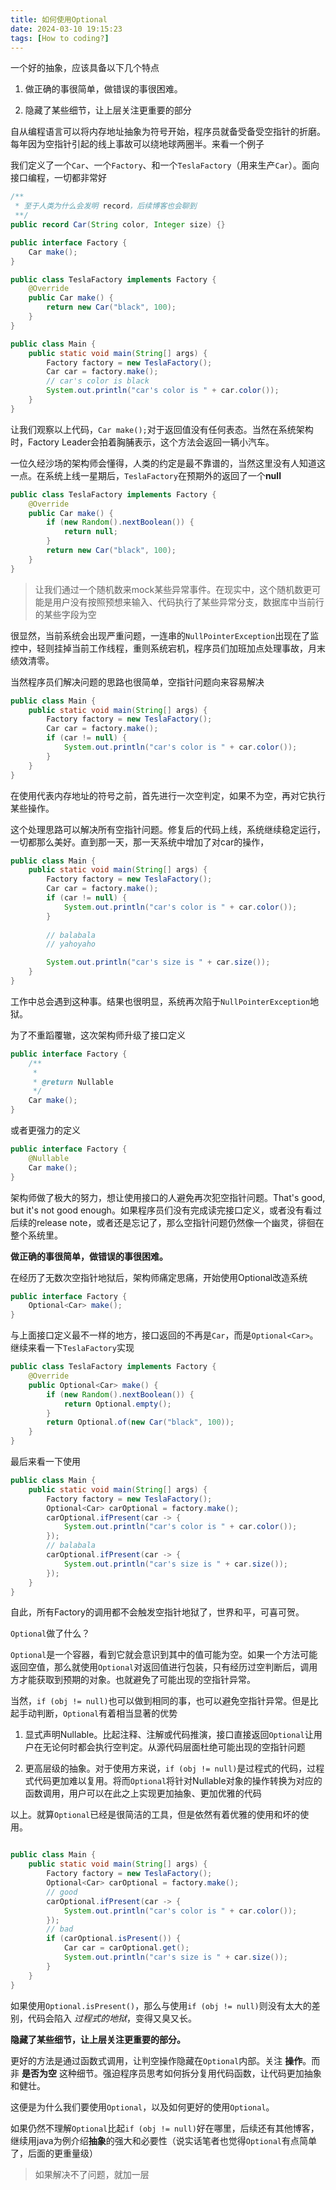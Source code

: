 ```yaml
---
title: 如何使用Optional
date: 2024-03-10 19:15:23
tags: [How to coding?]
---
```


一个好的抽象，应该具备以下几个特点

1. 做正确的事很简单，做错误的事很困难。

2. 隐藏了某些细节，让上层关注更重要的部分

<!--more-->

自从编程语言可以将内存地址抽象为符号开始，程序员就备受备受空指针的折磨。每年因为空指针引起的线上事故可以绕地球两圈半。来看一个例子

我们定义了一个```Car```、一个```Factory```、和一个```TeslaFactory```（用来生产```Car```）。面向接口编程，一切都非常好

```JAVA
/**
 * 至于人类为什么会发明 record，后续博客也会聊到
 **/
public record Car(String color, Integer size) {}

public interface Factory {
    Car make();
}

public class TeslaFactory implements Factory {
    @Override
    public Car make() {
        return new Car("black", 100);
    }
}

public class Main {
    public static void main(String[] args) {
        Factory factory = new TeslaFactory();
        Car car = factory.make();
        // car's color is black
        System.out.println("car's color is " + car.color());
    }
}

```

让我们观察以上代码，```Car make();```对于返回值没有任何表态。当然在系统架构时，Factory Leader会拍着胸脯表示，这个方法会返回一辆小汽车。

一位久经沙场的架构师会懂得，人类的约定是最不靠谱的，当然这里没有人知道这一点。在系统上线一星期后，```TeslaFactory```在预期外的返回了一个**null**

```java
public class TeslaFactory implements Factory {
    @Override
    public Car make() {
        if (new Random().nextBoolean()) {
            return null;
        }
        return new Car("black", 100);
    }
}
```

> 让我们通过一个随机数来mock某些异常事件。在现实中，这个随机数更可能是用户没有按照预想来输入、代码执行了某些异常分支，数据库中当前行的某些字段为空

很显然，当前系统会出现严重问题，一连串的```NullPointerException```出现在了监控中，轻则挂掉当前工作线程，重则系统宕机，程序员们加班加点处理事故，月末绩效清零。

当然程序员们解决问题的思路也很简单，空指针问题向来容易解决

```java
public class Main {
    public static void main(String[] args) {
        Factory factory = new TeslaFactory();
        Car car = factory.make();
        if (car != null) {
            System.out.println("car's color is " + car.color());
        }
    }
}
```

在使用代表内存地址的符号之前，首先进行一次空判定，如果不为空，再对它执行某些操作。

这个处理思路可以解决所有空指针问题。修复后的代码上线，系统继续稳定运行，一切都那么美好。直到那一天，那一天系统中增加了对car的操作，

```java
public class Main {
    public static void main(String[] args) {
        Factory factory = new TeslaFactory();
        Car car = factory.make();
        if (car != null) {
            System.out.println("car's color is " + car.color());
        }
        
        // balabala
        // yahoyaho

        System.out.println("car's size is " + car.size());
    }
}
```

工作中总会遇到这种事。结果也很明显，系统再次陷于```NullPointerException```地狱。

为了不重蹈覆辙，这次架构师升级了接口定义

```java
public interface Factory {
    /**
     * 
     * @return Nullable
     */
    Car make();
}
```

或者更强力的定义

```java
public interface Factory {
    @Nullable
    Car make();
}
```

架构师做了极大的努力，想让使用接口的人避免再次犯空指针问题。That's good, but it's not good enough。如果程序员们没有完成读完接口定义，或者没有看过后续的release note，或者还是忘记了，那么空指针问题仍然像一个幽灵，徘徊在整个系统里。

**做正确的事很简单，做错误的事很困难。**

在经历了无数次空指针地狱后，架构师痛定思痛，开始使用Optional改造系统

```java
public interface Factory {
    Optional<Car> make();
}
```

与上面接口定义最不一样的地方，接口返回的不再是```Car```，而是```Optional<Car>```。继续来看一下```TeslaFactory```实现

```java
public class TeslaFactory implements Factory {
    @Override
    public Optional<Car> make() {
        if (new Random().nextBoolean()) {
            return Optional.empty();
        }
        return Optional.of(new Car("black", 100));
    }
}
```

最后来看一下使用

```java
public class Main {
    public static void main(String[] args) {
        Factory factory = new TeslaFactory();
        Optional<Car> carOptional = factory.make();
        carOptional.ifPresent(car -> {
            System.out.println("car's color is " + car.color());
        });
        // balabala
        carOptional.ifPresent(car -> {
            System.out.println("car's size is " + car.size());
        });
    }
}
```

自此，所有Factory的调用都不会触发空指针地狱了，世界和平，可喜可贺。

```Optional```做了什么？

```Optional```是一个容器，看到它就会意识到其中的值可能为空。如果一个方法可能返回空值，那么就使用```Optional```对返回值进行包装，只有经历过空判断后，调用方才能获取到预期的对象。也就避免了可能出现的空指针异常。

当然，```if (obj != null)```也可以做到相同的事，也可以避免空指针异常。但是比起手动判断，```Optional```有着相当显著的优势

1. 显式声明Nullable。比起注释、注解或代码推演，接口直接返回```Optional```让用户在无论何时都会执行空判定。从源代码层面杜绝可能出现的空指针问题

2. 更高层级的抽象。对于使用方来说，```if (obj != null)```是过程式的代码，过程式代码更加难以复用。将而```Optional```将针对Nullable对象的操作转换为对应的函数调用，用户可以在此之上实现更加抽象、更加优雅的代码

以上。就算```Optional```已经是很简洁的工具，但是依然有着优雅的使用和坏的使用。

```java

public class Main {
    public static void main(String[] args) {
        Factory factory = new TeslaFactory();
        Optional<Car> carOptional = factory.make();
        // good
        carOptional.ifPresent(car -> {
            System.out.println("car's color is " + car.color());
        });
        // bad
        if (carOptional.isPresent()) {
            Car car = carOptional.get();
            System.out.println("car's size is " + car.size());
        }
    }
}

```

如果使用```Optional.isPresent()```，那么与使用```if (obj != null)```则没有太大的差别，代码会陷入 *过程式的地狱*，变得又臭又长。

**隐藏了某些细节，让上层关注更重要的部分。**

更好的方法是通过函数式调用，让判空操作隐藏在```Optional```内部。关注 **操作**。而非 **是否为空** 这种细节。强迫程序员思考如何拆分复用代码函数，让代码更加抽象和健壮。

这便是为什么我们要使用```Optional```，以及如何更好的使用```Optional```。

如果仍然不理解```Optional```比起```if (obj != null)```好在哪里，后续还有其他博客，继续用java为例介绍**抽象**的强大和必要性（说实话笔者也觉得```Optional```有点简单了，后面的更重量级）

> 如果解决不了问题，就加一层
